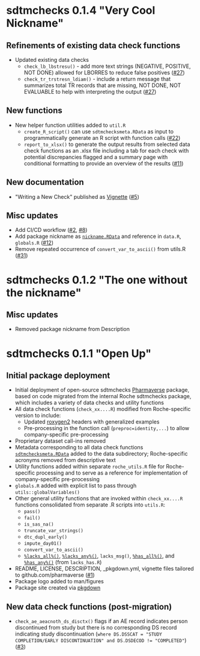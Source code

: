 # sdtmchecks 0.1.4 "Very Cool Nickname"

##  Refinements of existing data check functions

* Updated existing data checks
  - `check_lb_lbstresu()` - add more text strings (NEGATIVE, POSITIVE, NOT DONE) allowed for LBORRES to reduce false positives ([#27](https://github.com/pharmaverse/sdtmchecks/issues/27))
  - `check_tr_trstresn_ldiam()` - include a return message that summarizes total TR records that are missing, NOT DONE, NOT EVALUABLE to help with interpreting the output ([#27](https://github.com/pharmaverse/sdtmchecks/issues/27))

## New functions

* New helper function utilities added to `util.R`
  + `create_R_script()` can use `sdtmchecksmeta.RData` as input to programmatically generate an R script with function calls ([#22](https://github.com/pharmaverse/sdtmchecks/issues/22))
  + `report_to_xlsx()` to generate the output results from selected data check functions as an .xlsx file including a tab for each check with potential discrepancies flagged and a summary page with conditional formatting to provide an overview of the results ([#11](https://github.com/pharmaverse/sdtmchecks/issues/11))

## New documentation

* "Writing a New Check" published as [Vignette](https://pharmaverse.github.io/sdtmchecks/articles/write_a_check.html) ([#5](https://github.com/pharmaverse/sdtmchecks/issues/5))

## Misc updates

* Add CI/CD workflow ([#2](https://github.com/pharmaverse/sdtmchecks/issues/2), [#8](https://github.com/pharmaverse/sdtmchecks/issues/8))
* Add package nickname as [`nickname.RData`](https://pharmaverse.github.io/sdtmchecks/reference/nickname.html) and reference in `data.R`, `globals.R` ([#12](https://github.com/pharmaverse/sdtmchecks/issues/12))
* Remove repeated occurrence of `convert_var_to_ascii()` from utils.R ([#31](https://github.com/pharmaverse/sdtmchecks/issues/31))



# sdtmchecks 0.1.2 "The one without the nickname"

## Misc updates

* Removed package nickname from Description



# sdtmchecks 0.1.1 "Open Up" 

## Initial package deployment
* Initial deployment of open-source sdtmchecks [Pharmaverse](https://github.com/pharmaverse) package, based on code migrated from the internal Roche sdtmchecks package, which includes a variety of data checks and utility functions
* All data check functions (`check_xx....R`) modified from Roche-specific version to include: 
  + Updated [roxygen2](https://roxygen2.r-lib.org/) headers with generalized examples
  + Pre-processing in the function call (`preproc=identity,...`) to allow company-specific pre-processing
* Proprietary dataset call-ins removed
* Metadata corresponding to all data check functions [`sdtmchecksmeta.RData`](https://pharmaverse.github.io/sdtmchecks/reference/sdtmchecksmeta.html) added to the data subdirectory; Roche-specific acronyms removed from descriptive text
* Utility functions added within separate `roche_utils.R` file for Roche-specific processing and to serve as a reference for implementation of company-specific pre-processing
* `globals.R` added with explicit list to pass through `utils::globalVariables()`
* Other general utility functions that are invoked within `check_xx....R` functions consolidated from separate .R scripts into `utils.R`: 
  + `pass()`
  + `fail()`
  + `is_sas_na()`
  + `truncate_var_strings()`
  + `dtc_dupl_early()`
  + `impute_day01()`
  + `convert_var_to_ascii()`
  + [`%lacks_all%()`](https://pharmaverse.github.io/sdtmchecks/reference/grapes-lacks_all-grapes.html), [`%lacks_any%()`](https://pharmaverse.github.io/sdtmchecks/reference/grapes-lacks_any-grapes.html), `lacks_msg()`, [`%has_all%()`](https://pharmaverse.github.io/sdtmchecks/reference/grapes-has_all-grapes.html),  and [`%has_any%()`](https://pharmaverse.github.io/sdtmchecks/reference/grapes-has_any-grapes.html) (from `lacks_has.R`) 
* README, LICENSE, DESCRIPTION, _pkgdown.yml, vignette files tailored to github.com/pharmaverse ([#1](https://github.com/pharmaverse/sdtmchecks/issues/1))
* Package logo added to man/figures
* Package site created via [pkgdown](https://pkgdown.r-lib.org/index.html)

## New data check functions (post-migration)
* `check_ae_aeacnoth_ds_disctx()` flags if an AE record indicates person discontinued from study but there is no corresponding DS record indicating study discontinuation (`where DS.DSSCAT = "STUDY COMPLETION/EARLY DISCONTINUATION" and DS.DSDECOD != "COMPLETED"`) ([#3](https://github.com/pharmaverse/sdtmchecks/issues/3))
